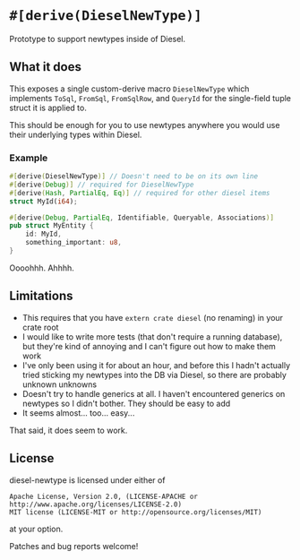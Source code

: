 # `#[derive(DieselNewType)]`

Prototype to support newtypes inside of Diesel.

## What it does

This exposes a single custom-derive macro `DieselNewType` which implements
`ToSql`, `FromSql`, `FromSqlRow`, and `QueryId` for the single-field tuple
struct it is applied to.

This should be enough for you to use newtypes anywhere you would use their
underlying types within Diesel.

### Example

```rust
#[derive(DieselNewType)] // Doesn't need to be on its own line
#[derive(Debug)] // required for DieselNewType
#[derive(Hash, PartialEq, Eq)] // required for other diesel items
struct MyId(i64);

#[derive(Debug, PartialEq, Identifiable, Queryable, Associations)]
pub struct MyEntity {
    id: MyId,
    something_important: u8,
}
```

Oooohhh. Ahhhh.

## Limitations

* This requires that you have `extern crate diesel` (no renaming) in your crate
  root
* I would like to write more tests (that don't require a running database), but
  they're kind of annoying and I can't figure out how to make them work
* I've only been using it for about an hour, and before this I hadn't actually
  tried sticking my newtypes into the DB via Diesel, so there are probably
  unknown unknowns
* Doesn't try to handle generics at all. I haven't encountered generics on
  newtypes so I didn't bother. They should be easy to add
* It seems almost... too... easy...

That said, it does seem to work.

## License

diesel-newtype is licensed under either of

    Apache License, Version 2.0, (LICENSE-APACHE or http://www.apache.org/licenses/LICENSE-2.0)
    MIT license (LICENSE-MIT or http://opensource.org/licenses/MIT)

at your option.

Patches and bug reports welcome!
